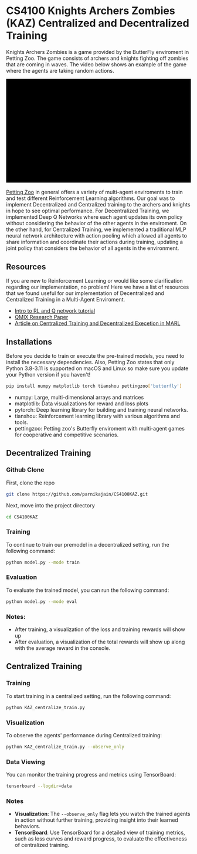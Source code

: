 # CS4100 Knights Archers Zombies (KAZ) Centralized and Decentralized Training
Knights Archers Zombies is a game provided by the ButterFly enviroment in Petting Zoo. The game consists of archers and knights fighting off zombies that are coming in waves. The video below shows an example of the game where the agents are taking random actions.

![](https://github.com/parnikajain/CS4100KAZ/blob/main/butterfly_knights_archers_zombies.gif)

[Petting Zoo](https://pettingzoo.farama.org/content/basic_usage/) in general offers a variety of multi-agent enviroments to train and test different Reinforcement Learning algorithms. Our goal was to implement Decentralized and Centralized training to the archers and knights in hope to see optimal performance. For Decentralized Training, we implemented Deep Q Networks where each agent updates its own policy without considering the behavior of the other agents in the enviroment. On the other hand, for Centralized Training, we implemented a traditional MLP neural network architecture with action pooling which allowed all agents to share information and coordinate their actions during training, updating a joint policy that considers the behavior of all agents in the environment. 

## Resources
If you are new to Reinforcement Learning or would like some clarification regarding our implementation, no problem! Here we have a list of resources that we found useful for our implementation of Decentralized and Centralized Training in a Multi-Agent Enviroment.

- [Intro to RL and Q network tutorial](https://www.tensorflow.org/agents/tutorials/0_intro_rl)
- [QMIX Research Paper](https://arxiv.org/pdf/1803.11485)
- [Article on Centralized Training and Decentralized Execetion in MARL](https://blog.devops.dev/centralised-training-and-decentralised-execution-in-multi-agent-reinforcement-learning-e68535a05307)

## Installations 
Before you decide to train or execute the pre-trained models, you need to install the necessary dependencies. Also, Petting Zoo states that only Python 3.8-3.11 is supported on macOS and Linux so make sure you update your Python version if you haven't!

```bash
pip install numpy matplotlib torch tianshou pettingzoo['butterfly']
```
- numpy: Large, multi-dimensional arrays and matrices
- matplotlib: Data visualizations for reward and loss plots
- pytorch: Deep learning library for building and training neural networks.
- tianshou: Reinforcement learning library with various algorithms and tools.
- pettingzoo: Petting zoo's Butterfly enviroment with multi-agent games for cooperative and competitive scenarios.

## Decentralized Training
### Github Clone
First, clone the repo
```bash
git clone https://github.com/parnikajain/CS4100KAZ.git
```

Next, move into the project directory
```bash
cd CS4100KAZ
```

### Training
To continue to train our premodel in a decentralized setting, run the following command:

```bash
python model.py --mode train
```

### Evaluation
To evaluate the trained model, you can run the following command:

```bash
python model.py --mode eval
```
### Notes:
- After training, a visualization of the loss and training rewards will show up
- After evaluation, a visualization of the total rewards will show up along with the average reward in the console.

## Centralized Training
### Training
To start training in a centralized setting, run the following command:

```bash
python KAZ_centralize_train.py
```

### Visualization
To observe the agents' performance during Centralized training:

```bash
python KAZ_centralize_train.py --observe_only
```

### Data Viewing
You can monitor the training progress and metrics using TensorBoard:

```bash
tensorboard --logdir=data
```

### Notes
- **Visualization**: The `--observe_only` flag lets you watch the trained agents in action without further training, providing insight into their learned behaviors.
- **TensorBoard**: Use TensorBoard for a detailed view of training metrics, such as loss curves and reward progress, to evaluate the effectiveness of centralized training.
